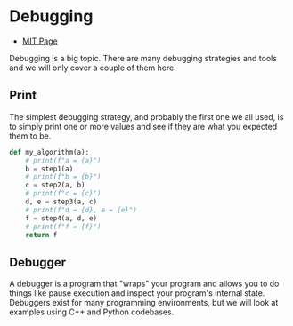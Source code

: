 # Debugging

  - [MIT Page](https://missing.csail.mit.edu/2020/debugging-profiling/)

Debugging is a big topic. There are many debugging strategies and tools and we
will only cover a couple of them here.

## Print

The simplest debugging strategy, and probably the first one we all used, is to
simply print one or more values and see if they are what you expected them to
be.

```python
def my_algorithm(a):
    # print(f"a = {a}")
    b = step1(a)
    # print(f"b = {b}")
    c = step2(a, b)
    # print(f"c = {c}")
    d, e = step3(a, c)
    # print(f"d = {d}, e = {e}")
    f = step4(a, d, e)
    # print(f"f = {f}")
    return f
```

## Debugger

A debugger is a program that "wraps" your program and allows you to do things
like pause execution and inspect your program's internal state. Debuggers exist
for many programming environments, but we will look at examples using C++ and
Python codebases.

